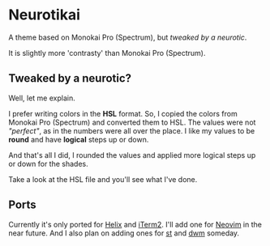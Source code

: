 # Neurotikai

A theme based on Monokai Pro (Spectrum), but *tweaked by a neurotic*.

It is slightly more 'contrasty' than Monokai Pro (Spectrum).

## Tweaked by a neurotic?

Well, let me explain.

I prefer writing colors in the **HSL** format.
So, I copied the colors from Monokai Pro (Spectrum) and converted them to HSL.
The values were not *"perfect"*, as in the numbers were all over the place.
I like my values to be **round** and have **logical** steps up or down.

And that's all I did, I rounded the values and applied more logical steps up or down for the shades.

Take a look at the HSL file and you'll see what I've done.

## Ports

Currently it's only ported for [Helix](https://helix-editor.com/) and [iTerm2](https://iterm2.com/).
I'll add one for [Neovim](https://neovim.io/) in the near future.
And I also plan on adding ones for [st](https://st.suckless.org/) and [dwm](https://dwm.suckless.org/) someday.
